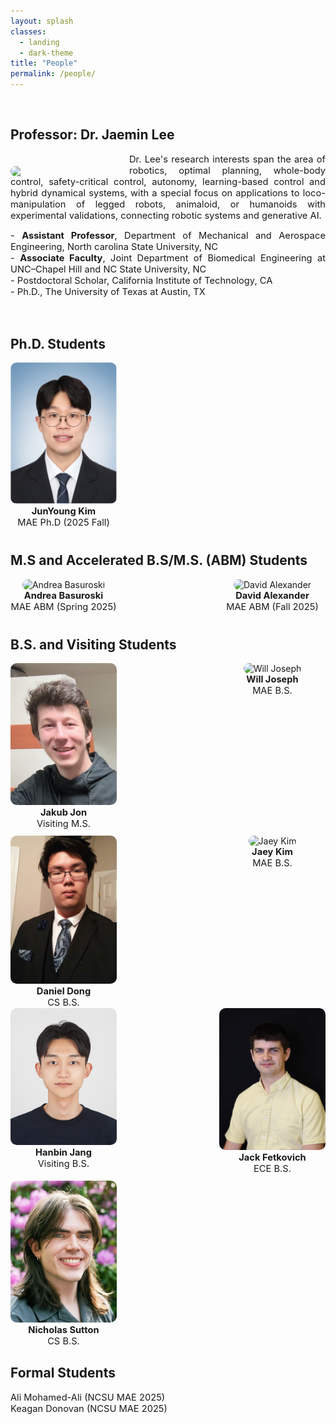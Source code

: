 ```yaml
---
layout: splash
classes:
  - landing
  - dark-theme
title: "People"
permalink: /people/
---
```


<br>

## Professor: Dr. Jaemin Lee

<img src="/assets/images/Jaemin5.jpg" align="left" width="170px" style="margin-right: 20px;margin-top: 20px;border-radius: 10px;"/>
<p style="text-align: justify;font-size:11pt;">
  Dr. Lee's research interests span the area of robotics, optimal planning, whole-body control, safety-critical control, autonomy, learning-based control and hybrid dynamical systems, with a special focus on applications to loco-manipulation of legged robots, animaloid, or humanoids with experimental validations, connecting robotic systems and generative AI.<br>
</p>  

<p style="text-align: justify;font-size:11pt;">
  - <b>Assistant Professor</b>, Department of Mechanical and Aerospace Engineering, North carolina State University, NC <br>
  - <b>Associate Faculty</b>, Joint Department of Biomedical Engineering at UNC–Chapel Hill and NC State University, NC <br>
  - Postdoctoral Scholar, California Institute of Technology, CA <br>
  - Ph.D., The University of Texas at Austin, TX <br>
<!--   - M.S., Seoul National University, South Korea <br> -->
</p>

<br>


<!--  <p style="text-align: justify;font-size:11pt;">
MAE Cources <br>
  - Undergraduate: MAE 435 Principles of Automatic Control (Spring) <br>
  - Graduate: MAE 589 Fundamentals for Modern Robotics (2025 Fall), MAE 789 Advanced Planning and Control for Robots (2026 Fall)
</p>

<p style="text-align: justify;font-size:11pt;">
Academic Service <br>
  - Associate Editor, IEEE Robotics and Automation Letter (IEEE RA-L), IEEE International Conference on Robotics and Automation (ICRA) <br>
  - Reviewer, IEEE Transactions on Robotics (IEEE T-RO), IEEE Robotics and Automation Letter (IEEE RA-L), IEEE International Conference on Robotics and Automation (ICRA),  IEEE International Conference on Intelligent Robots and Systems (IROS), IEEE Conference on Decision and Control (CDC), American Control Conference (ACC), Robotica, ASME Journal of Dynamic Systems, Measurement and Control, Autonomous Robots (AURO), IEEE Transaction on Industrial Electronics (TIE), IEEE Control Systems Letters (L-CSS)
</p> -->

## Ph.D. Students
<div style="display: flex; justify-content: space-between; flex-wrap: wrap; gap: 10px;">
  <div style="text-align: center; width: 170px;">
    <img src="/assets/images/Junyoung.jpg" style="width: 100%;border-radius: 10px;" alt="JunYoung Kim" />
    <p style="font-size:11pt;margin: 0;"> <b>JunYoung Kim</b> <br> 
    MAE Ph.D (2025 Fall) <br>  
    </p>
  </div>

  <div style="width: 170px;"></div>

  <div style="width: 170px;"></div>

  <div style="width: 170px;"></div>
  
</div>

<p> </p>

## M.S and Accelerated B.S/M.S. (ABM) Students
<div style="display: flex; justify-content: space-between; flex-wrap: wrap; gap: 10px;">
  <div style="text-align: center; width: 170px;">
    <img src="/assets/images/Andrea.jpg" style="width: 100%;border-radius: 10px;" alt="Andrea Basuroski"/>
    <p style="font-size:11pt;margin: 0;"> <b>Andrea Basuroski</b> <br>
       MAE ABM (Spring 2025)
    </p>
  </div>
  <div style="text-align: center; width: 170px;">
    <img src="/assets/images/robot_logo.png" style="width: 100%;border-radius: 10px;" alt="David Alexander"/>
    <p style="font-size:11pt;margin: 0;"> <b>David Alexander</b> <br>
       MAE ABM (Fall 2025)
    </p>
  </div>
      <!-- 3rd of 4 columns (empty) -->
  <div style="width: 170px;"></div>

  <!-- 4th of 4 columns (empty) -->
  <div style="width: 170px;"></div>
</div>

<p> </p>

## B.S. and Visiting Students



<div style="display: flex; justify-content: space-between; flex-wrap: wrap; gap: 10px; ">
  <div style="text-align: center; width: 170px;">
    <img src="/assets/images/Jakub_jon.jpg" style="width: 100%;border-radius: 10px;" alt="Jakub Jon"/>
    <p style="font-size:11pt;margin: 0;"> <b>Jakub Jon</b> <br> 
    Visiting M.S.
    </p>
  </div>    
    <div style="text-align: center; width: 170px;">
    <img src="/assets/images/Will.jpg" style="width: 100%;border-radius: 10px;" alt="Will Joseph"/>
    <p style="font-size:11pt;margin: 0;"> <b>Will Joseph</b> <br>
    MAE B.S.
    </p>
  </div>  
  <div style="text-align: center; width: 170px;">
    <img src="/assets/images/daniel_dong.jpg" style="width: 100%;border-radius: 10px;" alt="Daniel Dong"/>
    <p style="font-size:11pt;margin: 0;"> <b>Daniel Dong</b> <br>
    CS B.S.
    </p>
  </div>
  <div style="text-align: center; width: 170px;">
   <img src="/assets/images/Jaey_Kim.jpg" style="width: 100%;border-radius: 10px;" alt="Jaey Kim"/>
    <p style="font-size:11pt;margin: 0;"> <b>Jaey Kim</b> <br>
    MAE B.S.
    </p>
  </div>
</div> 

 <div style="display: flex; justify-content: space-between; flex-wrap: wrap; gap: 10px; "> 
   <div style="text-align: center; width: 170px;">
    <img src="/assets/images/hanbin_Jang.jpg" style="width: 100%;border-radius: 10px;" alt="Hanbin Jang"/>
    <p style="font-size:11pt;margin: 0;"> <b>Hanbin Jang</b> <br>
    Visiting B.S. 
    </p>
  </div>  
  <div style="text-align: center; width: 170px;">
    <img src="/assets/images/Jack.jpg" style="width: 100%;border-radius: 10px;" alt="Jack Fetkovich"/>
    <p style="font-size:11pt;margin: 0;"> <b>Jack Fetkovich</b> <br>
      ECE B.S.
    </p>
  </div>
    <div style="text-align: center; width: 170px;">
    <img src="/assets/images/nwsutton.jpg" style="width: 100%;border-radius: 10px;" alt="
Nicholas Sutton"/>
    <p style="font-size:11pt;margin: 0;"> <b>
Nicholas Sutton</b> <br>
     CS B.S.
    </p>
  </div>

  <!-- 4th of 4 columns (empty) -->
  <div style="width: 170px;"></div>
   
<!--   <div style="text-align: center; width: 170px;">
    <img src="/assets/images/robot_logo.png" style="width: 100%;" alt="Person2"/>
    <p style="font-size:11pt;margin: 0;"> <b>Future Student</b> <br>
    </p>
  </div>
  <div style="text-align: center; width: 170px;">
    <img src="/assets/images/robot_logo.png" style="width: 100%;" alt="Person2"/>
    <p style="font-size:11pt;margin: 0;"> <b>Future Student</b> <br>
    </p>
  </div> -->
</div>

## Formal Students
<p style="font-size:11pt;margin: 0;"> 
Ali Mohamed-Ali (NCSU MAE 2025) <br>  
  Keagan Donovan (NCSU MAE 2025) <br>
    </p>
